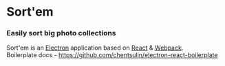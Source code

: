 # Sort'em

### Easily sort big photo collections

Sort'em is an [Electron](http://electron.atom.io/) application based on [React](https://facebook.github.io/react/) & [Webpack](http://webpack.github.io/docs/).  
Boilerplate docs - https://github.com/chentsulin/electron-react-boilerplate
